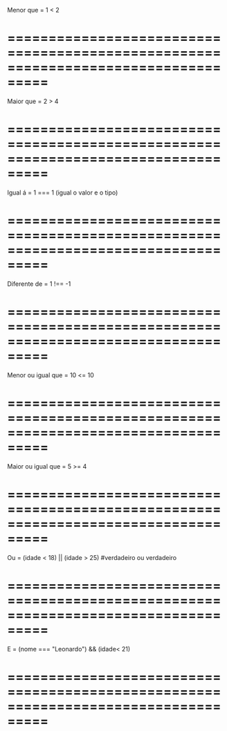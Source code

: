 Menor que =                 1 < 2
# ===================================================================================
Maior que =                 2 > 4
# ===================================================================================
Igual á =                   1 === 1 (igual o valor e o tipo)
# ===================================================================================
Diferente de =              1 !== -1
# ===================================================================================
Menor ou igual que =        10 <= 10
# ===================================================================================
Maior ou igual que =        5 >= 4
# ===================================================================================
Ou =                        (idade < 18) || (idade > 25) #verdadeiro ou verdadeiro
# ===================================================================================
E =                         (nome === "Leonardo") && (idade< 21)
# ===================================================================================